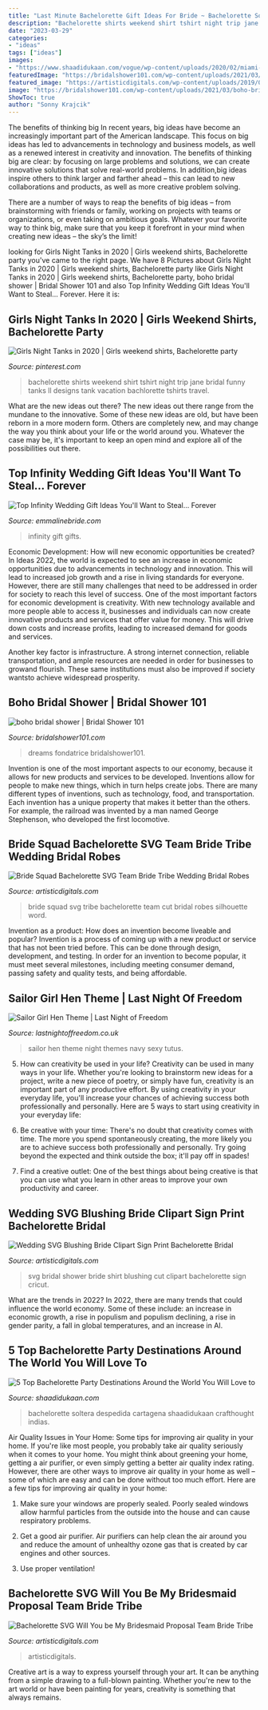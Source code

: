 ```yaml
---
title: "Last Minute Bachelorette Gift Ideas For Bride ~ Bachelorette Soltera Despedida Cartagena Shaadidukaan Crafthought Indias"
description: "Bachelorette shirts weekend shirt tshirt night trip jane bridal funny tanks ll designs tank vacation bachlorette tshirts travel"
date: "2023-03-29"
categories:
- "ideas"
tags: ["ideas"]
images:
- "https://www.shaadidukaan.com/vogue/wp-content/uploads/2020/02/miami-one-shaadidukaan.jpg"
featuredImage: "https://bridalshower101.com/wp-content/uploads/2021/03/boho-bridal-shower-600x900.png"
featured_image: "https://artisticdigitals.com/wp-content/uploads/2019/03/Bachelorette-SVG-Will-You-be-My-Bridesmaid-Proposal-Team-Bride-Tribe-Clipart-Print-768x594.jpg"
image: "https://bridalshower101.com/wp-content/uploads/2021/03/boho-bridal-shower-600x900.png"
ShowToc: true
author: "Sonny Krajcik"
---
```



The benefits of thinking big
In recent years, big ideas have become an increasingly important part of the American landscape. This focus on big ideas has led to advancements in technology and business models, as well as a renewed interest in creativity and innovation.
The benefits of thinking big are clear: by focusing on large problems and solutions, we can create innovative solutions that solve real-world problems. In addition,big ideas inspire others to think larger and farther ahead – this can lead to new collaborations and products, as well as more creative problem solving.

There are a number of ways to reap the benefits of big ideas – from brainstorming with friends or family, working on projects with teams or organizations, or even taking on ambitious goals. Whatever your favorite way to think big, make sure that you keep it forefront in your mind when creating new ideas – the sky’s the limit!

	

		
looking for Girls Night Tanks in 2020 | Girls weekend shirts, Bachelorette party you've came to the right page. We have 8 Pictures about Girls Night Tanks in 2020 | Girls weekend shirts, Bachelorette party like Girls Night Tanks in 2020 | Girls weekend shirts, Bachelorette party, boho bridal shower | Bridal Shower 101 and also Top Infinity Wedding Gift Ideas You&#039;ll Want to Steal... Forever. Here it is:
		
    
## Girls Night Tanks In 2020 | Girls Weekend Shirts, Bachelorette Party

<img loading=lazy src="https://i.pinimg.com/originals/72/94/52/729452f3722e1c374f522c0dd6155422.jpg" onerror="this.onerror=null;this.src='https://tse3.mm.bing.net/th?id=OIP.W7XCLRvptO1bNjmW6Ww-zgHaHa&amp;pid=15.1';" alt="Girls Night Tanks in 2020 | Girls weekend shirts, Bachelorette party">

_Source: pinterest.com_

>bachelorette shirts weekend shirt tshirt night trip jane bridal funny tanks ll designs tank vacation bachlorette tshirts travel. 

	

What are the new ideas out there?
The new ideas out there range from the mundane to the innovative. Some of these new ideas are old, but have been reborn in a more modern form. Others are completely new, and may change the way you think about your life or the world around you. Whatever the case may be, it's important to keep an open mind and explore all of the possibilities out there.

    
## Top Infinity Wedding Gift Ideas You&#039;ll Want To Steal... Forever

<img loading=lazy src="http://emmalinebride.com/wp-content/uploads/infinity-gift-ideas-2.jpg" onerror="this.onerror=null;this.src='https://tse2.mm.bing.net/th?id=OIP.MfIkvJyveLZUUsU4jIt5NwHaIV&amp;pid=15.1';" alt="Top Infinity Wedding Gift Ideas You&#039;ll Want to Steal... Forever">

_Source: emmalinebride.com_

>infinity gift gifts. 

	

Economic Development: How will new economic opportunities be created?
In Ideas 2022, the world is expected to see an increase in economic opportunities due to advancements in technology and innovation. This will lead to increased job growth and a rise in living standards for everyone. However, there are still many challenges that need to be addressed in order for society to reach this level of success. 
One of the most important factors for economic development is creativity. With new technology available and more people able to access it, businesses and individuals can now create innovative products and services that offer value for money. This will drive down costs and increase profits, leading to increased demand for goods and services.

Another key factor is infrastructure. A strong internet connection, reliable transportation, and ample resources are needed in order for businesses to growand flourish. These same institutions must also be improved if society wantsto achieve widespread prosperity.

    
## Boho Bridal Shower | Bridal Shower 101

<img loading=lazy src="https://bridalshower101.com/wp-content/uploads/2021/03/boho-bridal-shower-600x900.png" onerror="this.onerror=null;this.src='https://tse2.mm.bing.net/th?id=OIP.0l-QlXue_ojez4mHWFcy1QHaLH&amp;pid=15.1';" alt="boho bridal shower | Bridal Shower 101">

_Source: bridalshower101.com_

>dreams fondatrice bridalshower101. 

	

Invention is one of the most important aspects to our economy, because it allows for new products and services to be developed. Inventions allow for people to make new things, which in turn helps create jobs. There are many different types of inventions, such as technology, food, and transportation. Each invention has a unique property that makes it better than the others. For example, the railroad was invented by a man named George Stephenson, who developed the first locomotive.

    
## Bride Squad Bachelorette SVG Team Bride Tribe Wedding Bridal Robes

<img loading=lazy src="https://artisticdigitals.com/wp-content/uploads/2018/08/bride-squad-svg-bachelorette-team-bride-tribe-sign-word-print.jpg" onerror="this.onerror=null;this.src='https://tse2.mm.bing.net/th?id=OIP.vdZdFzkp7mgRz95LYaBa0gHaFj&amp;pid=15.1';" alt="Bride Squad Bachelorette SVG Team Bride Tribe Wedding Bridal Robes">

_Source: artisticdigitals.com_

>bride squad svg tribe bachelorette team cut bridal robes silhouette word. 

	

Invention as a product: How does an invention become liveable and popular?
Invention is a process of coming up with a new product or service that has not been tried before. This can be done through design, development, and testing. In order for an invention to become popular, it must meet several milestones, including meeting consumer demand, passing safety and quality tests, and being affordable.

    
## Sailor Girl Hen Theme | Last Night Of Freedom

<img loading=lazy src="https://media.lastnightoffreedom.co.uk/images/articles/gallery/56/NavyGirlsTheme_101_1.jpg" onerror="this.onerror=null;this.src='https://tse4.mm.bing.net/th?id=OIP.MOUKkr1bI9_7vhfb-54Q0gHaFM&amp;pid=15.1';" alt="Sailor Girl Hen Theme | Last Night of Freedom">

_Source: lastnightoffreedom.co.uk_

>sailor hen theme night themes navy sexy tutus. 

	

5. How can creativity be used in your life?
Creativity can be used in many ways in your life. Whether you're looking to brainstorm new ideas for a project, write a new piece of poetry, or simply have fun, creativity is an important part of any productive effort. By using creativity in your everyday life, you'll increase your chances of achieving success both professionally and personally. Here are 5 ways to start using creativity in your everyday life:
1. Be creative with your time: There's no doubt that creativity comes with time. The more you spend spontaneously creating, the more likely you are to achieve success both professionally and personally. Try going beyond the expected and think outside the box; it'll pay off in spades!

2. Find a creative outlet: One of the best things about being creative is that you can use what you learn in other areas to improve your own productivity and career.

    
## Wedding SVG Blushing Bride Clipart Sign Print Bachelorette Bridal

<img loading=lazy src="https://artisticdigitals.com/wp-content/uploads/2019/03/Wedding-SVG-Blushing-Bride-Clipart-Print-Bridal-Shower-Sublimation-T-Shirt-Cut.jpg" onerror="this.onerror=null;this.src='https://tse1.mm.bing.net/th?id=OIP.CJ9Ry6FEaWV7j6rDIlnMJwHaFW&amp;pid=15.1';" alt="Wedding SVG Blushing Bride Clipart Sign Print Bachelorette Bridal">

_Source: artisticdigitals.com_

>svg bridal shower bride shirt blushing cut clipart bachelorette sign cricut. 

	

What are the trends in 2022?
In 2022, there are many trends that could influence the world economy. Some of these include: an increase in economic growth, a rise in populism and populism declining, a rise in gender parity, a fall in global temperatures, and an increase in AI.

    
## 5 Top Bachelorette Party Destinations Around The World You Will Love To

<img loading=lazy src="https://www.shaadidukaan.com/vogue/wp-content/uploads/2020/02/miami-one-shaadidukaan.jpg" onerror="this.onerror=null;this.src='https://tse1.mm.bing.net/th?id=OIP.R_b_Xb-46_6ZQe2-mEC0PwHaE6&amp;pid=15.1';" alt="5 Top Bachelorette Party Destinations Around the World You Will Love to">

_Source: shaadidukaan.com_

>bachelorette soltera despedida cartagena shaadidukaan crafthought indias. 

	

Air Quality Issues in Your Home: Some tips for improving air quality in your home.
If you're like most people, you probably take air quality seriously when it comes to your home. You might think about greening your home, getting a air purifier, or even simply getting a better air quality index rating. However, there are other ways to improve air quality in your home as well – some of which are easy and can be done without too much effort. Here are a few tips for improving air quality in your home: 
1) Make sure your windows are properly sealed. Poorly sealed windows allow harmful particles from the outside into the house and can cause respiratory problems.

2) Get a good air purifier. Air purifiers can help clean the air around you and reduce the amount of unhealthy ozone gas that is created by car engines and other sources.

3) Use proper ventilation!

    
## Bachelorette SVG Will You Be My Bridesmaid Proposal Team Bride Tribe

<img loading=lazy src="https://artisticdigitals.com/wp-content/uploads/2019/03/Bachelorette-SVG-Will-You-be-My-Bridesmaid-Proposal-Team-Bride-Tribe-Clipart-Print-768x594.jpg" onerror="this.onerror=null;this.src='https://tse3.mm.bing.net/th?id=OIP.-LSTlwYxrUjrEbnCpHEA4QHaFu&amp;pid=15.1';" alt="Bachelorette SVG Will You be My Bridesmaid Proposal Team Bride Tribe">

_Source: artisticdigitals.com_

>artisticdigitals. 

	

Creative art is a way to express yourself through your art. It can be anything from a simple drawing to a full-blown painting. Whether you're new to the art world or have been painting for years, creativity is something that always remains.


